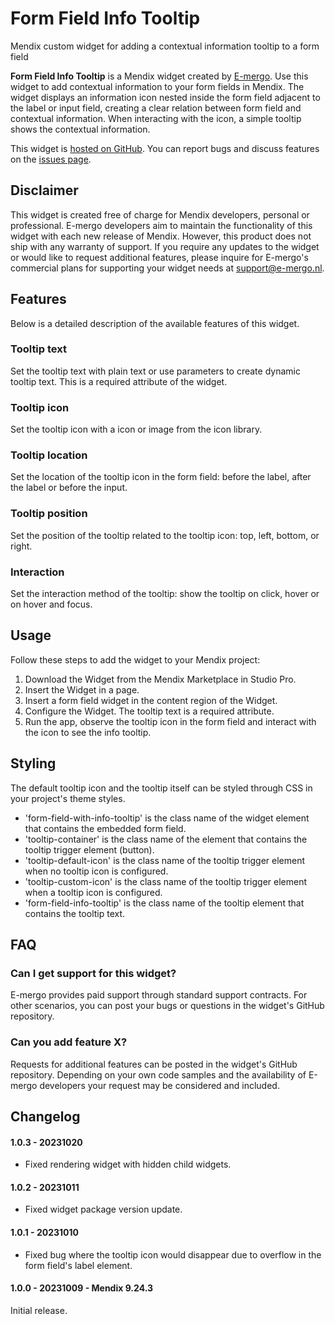 # Form Field Info Tooltip
Mendix custom widget for adding a contextual information tooltip to a form field

**Form Field Info Tooltip** is a Mendix widget created by [E-mergo](https://www.e-mergo.nl). Use this widget to add contextual information to your form fields in Mendix. The widget displays an information icon nested inside the form field adjacent to the label or input field, creating a clear relation between form field and contextual information. When interacting with the icon, a simple tooltip shows the contextual information.

This widget is [hosted on GitHub](https://github.com/e-mergo/mx-emergo-form-field-info-tooltip). You can report bugs and discuss features on the [issues page](https://github.com/e-mergo/mx-emergo-form-field-info-tooltip/issues).

## Disclaimer
This widget is created free of charge for Mendix developers, personal or professional. E-mergo developers aim to maintain the functionality of this widget with each new release of Mendix. However, this product does not ship with any warranty of support. If you require any updates to the widget or would like to request additional features, please inquire for E-mergo's commercial plans for supporting your widget needs at support@e-mergo.nl.

## Features
Below is a detailed description of the available features of this widget.

### Tooltip text
Set the tooltip text with plain text or use parameters to create dynamic tooltip text. This is a required attribute of the widget.

### Tooltip icon
Set the tooltip icon with a icon or image from the icon library.

### Tooltip location
Set the location of the tooltip icon in the form field: before the label, after the label or before the input.

### Tooltip position
Set the position of the tooltip related to the tooltip icon: top, left, bottom, or right.

### Interaction
Set the interaction method of the tooltip: show the tooltip on click, hover or on hover and focus.

## Usage
Follow these steps to add the widget to your Mendix project:

1. Download the Widget from the Mendix Marketplace in Studio Pro.
2. Insert the Widget in a page.
3. Insert a form field widget in the content region of the Widget.
4. Configure the Widget. The tooltip text is a required attribute.
5. Run the app, observe the tooltip icon in the form field and interact with the icon to see the info tooltip.

## Styling
The default tooltip icon and the tooltip itself can be styled through CSS in your project's theme styles.

- 'form-field-with-info-tooltip' is the class name of the widget element that contains the embedded form field.
- 'tooltip-container' is the class name of the element that contains the tooltip trigger element (button).
- 'tooltip-default-icon' is the class name of the tooltip trigger element when no tooltip icon is configured.
- 'tooltip-custom-icon' is the class name of the tooltip trigger element when a tooltip icon is configured.
- 'form-field-info-tooltip' is the class name of the tooltip element that contains the tooltip text.

## FAQ

### Can I get support for this widget?
E-mergo provides paid support through standard support contracts. For other scenarios, you can post your bugs or questions in the widget's GitHub repository.

### Can you add feature X?
Requests for additional features can be posted in the widget's GitHub repository. Depending on your own code samples and the availability of E-mergo developers your request may be considered and included.

## Changelog

#### 1.0.3 - 20231020
- Fixed rendering widget with hidden child widgets.

#### 1.0.2 - 20231011
- Fixed widget package version update.

#### 1.0.1 - 20231010
- Fixed bug where the tooltip icon would disappear due to overflow in the form field's label element.

#### 1.0.0 - 20231009 - Mendix 9.24.3
Initial release.
